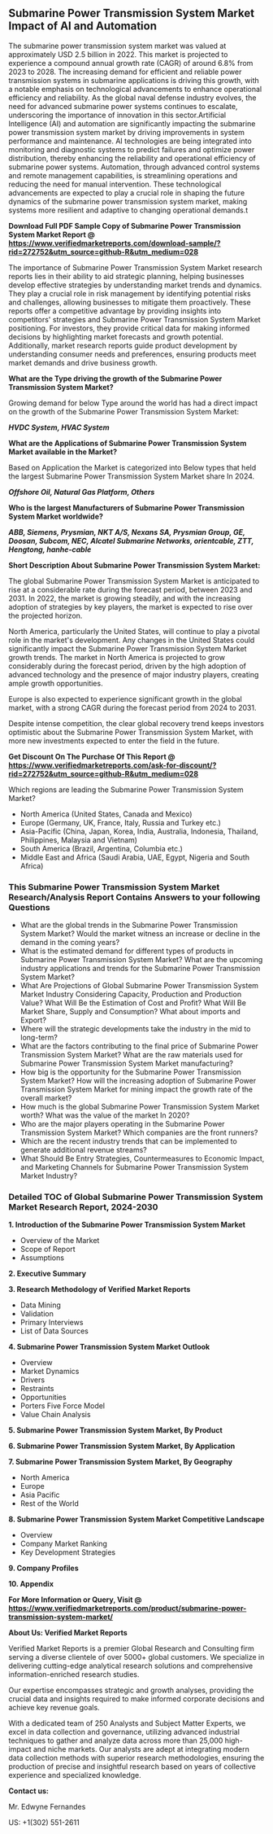 <h2>Submarine Power Transmission System Market Impact of AI and Automation</h2>The submarine power transmission system market was valued at approximately USD 2.5 billion in 2022. This market is projected to experience a compound annual growth rate (CAGR) of around 6.8% from 2023 to 2028. The increasing demand for efficient and reliable power transmission systems in submarine applications is driving this growth, with a notable emphasis on technological advancements to enhance operational efficiency and reliability. As the global naval defense industry evolves, the need for advanced submarine power systems continues to escalate, underscoring the importance of innovation in this sector.Artificial Intelligence (AI) and automation are significantly impacting the submarine power transmission system market by driving improvements in system performance and maintenance. AI technologies are being integrated into monitoring and diagnostic systems to predict failures and optimize power distribution, thereby enhancing the reliability and operational efficiency of submarine power systems. Automation, through advanced control systems and remote management capabilities, is streamlining operations and reducing the need for manual intervention. These technological advancements are expected to play a crucial role in shaping the future dynamics of the submarine power transmission system market, making systems more resilient and adaptive to changing operational demands.t</p><p id="" class=""><strong>Download Full PDF Sample Copy of Submarine Power Transmission System Market Report @ <a href="https://www.verifiedmarketreports.com/download-sample/?rid=272752&utm_source=github-R&utm_medium=028" target="_blank">https://www.verifiedmarketreports.com/download-sample/?rid=272752&utm_source=github-R&utm_medium=028</a></strong></p><p>The importance of&nbsp;Submarine Power Transmission System Market research reports lies in their ability to aid strategic planning, helping businesses develop effective strategies by understanding market trends and dynamics. They play a crucial role in risk management by identifying potential risks and challenges, allowing businesses to mitigate them proactively. These reports offer a competitive advantage by providing insights into competitors' strategies and Submarine Power Transmission System Market positioning. For investors, they provide critical data for making informed decisions by highlighting market forecasts and growth potential. Additionally, market research reports guide product development by understanding consumer needs and preferences, ensuring products meet market demands and drive business growth.</p><p><strong>What are the&nbsp;Type driving the growth of the Submarine Power Transmission System Market?</strong></p><p id="" class="">Growing demand for below Type around the world has had a direct impact on the growth of the Submarine Power Transmission System Market:</p><em><strong>HVDC System, HVAC System</strong></em></p><strong>What are the&nbsp;Applications&nbsp;of Submarine Power Transmission System Market available in the Market?</strong></p><p id="" class="">Based on Application the Market is categorized into Below types that held the largest Submarine Power Transmission System Market share In 2024.</p><em><strong>Offshore Oil, Natural Gas Platform, Others</strong></em></p><strong>Who is the largest Manufacturers of Submarine Power Transmission System Market worldwide?</strong></p><p><em><strong>ABB, Siemens, Prysmian, NKT A/S, Nexans SA, Prysmian Group, GE, Doosan, Subcom, NEC, Alcatel Submarine Networks, orientcable, ZTT, Hengtong, hanhe-cable</strong></em></p><p id="" class=""><strong>Short Description About Submarine Power Transmission System Market:</strong></p><p>The global Submarine Power Transmission System Market is anticipated to rise at a considerable rate during the forecast period, between 2023 and 2031. In 2022, the market is growing steadily, and with the increasing adoption of strategies by key players, the market is expected to rise over the projected horizon.</p><p>North America, particularly the United States, will continue to play a pivotal role in the market's development. Any changes in the United States could significantly impact the Submarine Power Transmission System Market growth trends. The market in North America is projected to grow considerably during the forecast period, driven by the high adoption of advanced technology and the presence of major industry players, creating ample growth opportunities.</p><p>Europe is also expected to experience significant growth in the global market, with a strong CAGR during the forecast period from 2024 to 2031.</p><p>Despite intense competition, the clear global recovery trend keeps investors optimistic about the Submarine Power Transmission System Market, with more new investments expected to enter the field in the future.</p><p id="" class=""><strong>Get Discount On The Purchase Of This Report @ <a href="https://www.verifiedmarketreports.com/ask-for-discount/?rid=272752&utm_source=github-R&utm_medium=028" target="_blank">https://www.verifiedmarketreports.com/ask-for-discount/?rid=272752&utm_source=github-R&utm_medium=028</a></strong></p>Which regions are leading the Submarine Power Transmission System Market?</p><ul><li>North America (United States, Canada and Mexico)</li><li>Europe (Germany, UK, France, Italy, Russia and Turkey etc.)</li><li>Asia-Pacific (China, Japan, Korea, India, Australia, Indonesia, Thailand, Philippines, Malaysia and Vietnam)</li><li>South America (Brazil, Argentina, Columbia etc.)</li><li>Middle East and Africa (Saudi Arabia, UAE, Egypt, Nigeria and South Africa)</li></ul><h3 id="" class="">This Submarine Power Transmission System Market Research/Analysis Report Contains Answers to your following Questions</h3><ul><li>What are the global trends in the Submarine Power Transmission System Market? Would the market witness an increase or decline in the demand in the coming years?</li><li>What is the estimated demand for different types of products in Submarine Power Transmission System Market? What are the upcoming industry applications and trends for the Submarine Power Transmission System Market?</li><li>What Are Projections of Global Submarine Power Transmission System Market Industry Considering Capacity, Production and Production Value? What Will Be the Estimation of Cost and Profit? What Will Be Market Share, Supply and Consumption? What about imports and Export?</li><li>Where will the strategic developments take the industry in the mid to long-term?</li><li>What are the factors contributing to the final price of Submarine Power Transmission System Market? What are the raw materials used for Submarine Power Transmission System Market manufacturing?</li><li>How big is the opportunity for the Submarine Power Transmission System Market? How will the increasing adoption of Submarine Power Transmission System Market for mining impact the growth rate of the overall market?</li><li>How much is the global Submarine Power Transmission System Market worth? What was the value of the market In 2020?</li><li>Who are the major players operating in the Submarine Power Transmission System Market? Which companies are the front runners?</li><li>Which are the recent industry trends that can be implemented to generate additional revenue streams?</li><li>What Should Be Entry Strategies, Countermeasures to Economic Impact, and Marketing Channels for Submarine Power Transmission System Market Industry?</li></ul><h3 id="" class="">Detailed TOC of Global Submarine Power Transmission System Market Research Report, 2024-2030</h3><p id="" class=""><strong>1. Introduction of the Submarine Power Transmission System Market</strong></p><ul><li>Overview of the Market</li><li>Scope of Report</li><li>Assumptions</li></ul><p id="" class=""><strong>2. Executive Summary</strong></p><p id="" class=""><strong>3. Research Methodology of Verified Market Reports</strong></p><ul><li>Data Mining</li><li>Validation</li><li>Primary Interviews</li><li>List of Data Sources</li></ul><p id="" class=""><strong>4. Submarine Power Transmission System Market Outlook</strong></p><ul><li>Overview</li><li>Market Dynamics</li><li>Drivers</li><li>Restraints</li><li>Opportunities</li><li>Porters Five Force Model</li><li>Value Chain Analysis</li></ul><p id="" class=""><strong>5. Submarine Power Transmission System Market, By Product</strong></p><p id="" class=""><strong>6. Submarine Power Transmission System Market, By Application</strong></p><p id="" class=""><strong>7. Submarine Power Transmission System Market, By Geography</strong></p><ul><li>North America</li><li>Europe</li><li>Asia Pacific</li><li>Rest of the World</li></ul><p id="" class=""><strong>8. Submarine Power Transmission System Market Competitive Landscape</strong></p><ul><li>Overview</li><li>Company Market Ranking</li><li>Key Development Strategies</li></ul><p id="" class=""><strong>9. Company Profiles</strong></p><p id="" class=""><strong>10. Appendix</strong></p><p id="" class=""><strong>For More Information or Query, Visit @ <a href="https://www.verifiedmarketreports.com/product/submarine-power-transmission-system-market/" target="_blank">https://www.verifiedmarketreports.com/product/submarine-power-transmission-system-market/</a></strong></p><p id="" class=""><strong>About Us: Verified Market Reports</strong></p><p id="" class="">Verified Market Reports is a premier Global Research and Consulting firm serving a diverse clientele of over 5000+ global customers. We specialize in delivering cutting-edge analytical research solutions and comprehensive information-enriched research studies.</p><p id="" class="">Our expertise encompasses strategic and growth analyses, providing the crucial data and insights required to make informed corporate decisions and achieve key revenue goals.</p><p id="" class="">With a dedicated team of 250 Analysts and Subject Matter Experts, we excel in data collection and governance, utilizing advanced industrial techniques to gather and analyze data across more than 25,000 high-impact and niche markets. Our analysts are adept at integrating modern data collection methods with superior research methodologies, ensuring the production of precise and insightful research based on years of collective experience and specialized knowledge.</p><p id="" class=""><strong>Contact us:</strong></p><p id="" class="">Mr. Edwyne Fernandes</p><p id="" class="">US: +1(302) 551-2611</p>